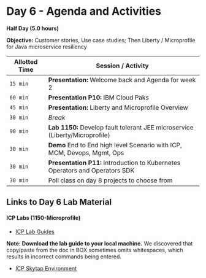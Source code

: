 # Day 6 - Agenda and Activities

**Half Day (5.0 hours)**

**Objective:** Customer stories, Use case studies; Then Liberty / Microprofile for Java microservice resiliency 


Allotted Time | Session / Activity 
-------|-------------------
`15 min`  | **Presentation:** Welcome back and Agenda for week 2
`60 min`  | **Presentation P10:** IBM Cloud Paks
`45 min`  | **Presentation:** Liberty and Microprofile Overview
`30 min`  | *Break*
`90 min`  | **Lab 1150:** Develop fault tolerant JEE microservice (Liberty/Microprofile)
`30 min`  | **Demo** End to End high level Scenario with ICP, MCM, Devops, Mgmt, Ops
`30 min`  | **Presentation P11:** Introduction to Kubernetes Operators and Operators SDK
`30 min`  | Poll class on day 8 projects to choose from



## **Links to Day 6 Lab Material**


#### ICP Labs (1150-Microprofile)
  - [ICP Lab Guides](https://ibm.box.com/v/IBM-Cloud-Private-Labs)
  
  **Note: Download the lab guide to your local machine.** We discovered that copy/paste from the doc in BOX sometimes omits whitespaces, which results in incorrect commands being entered. 
    
  - [ICP Skytap Environment](http://ibm.biz/icplabs-ap1)
 

